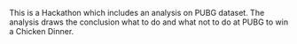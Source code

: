 This is a Hackathon which includes an analysis on PUBG dataset. The analysis draws the conclusion what to do and what not to do at PUBG to win a Chicken Dinner.
